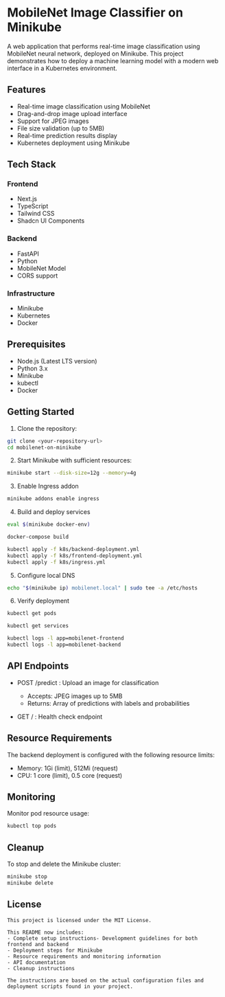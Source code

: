 # MobileNet Image Classifier on Minikube

A web application that performs real-time image classification using MobileNet neural network, deployed on Minikube. This project demonstrates how to deploy a machine learning model with a modern web interface in a Kubernetes environment.

## Features

- Real-time image classification using MobileNet
- Drag-and-drop image upload interface
- Support for JPEG images
- File size validation (up to 5MB)
- Real-time prediction results display
- Kubernetes deployment using Minikube

## Tech Stack

### Frontend
- Next.js
- TypeScript
- Tailwind CSS
- Shadcn UI Components

### Backend
- FastAPI
- Python
- MobileNet Model
- CORS support

### Infrastructure
- Minikube
- Kubernetes
- Docker

## Prerequisites

- Node.js (Latest LTS version)
- Python 3.x
- Minikube
- kubectl
- Docker

## Getting Started

1. Clone the repository:
```bash
git clone <your-repository-url>
cd mobilenet-on-minikube
```

2. Start Minikube with sufficient resources:
```bash
minikube start --disk-size=12g --memory=4g
```

3. Enable Ingress addon
```bash
minikube addons enable ingress
```

4. Build and deploy services
```bash
eval $(minikube docker-env)

docker-compose build

kubectl apply -f k8s/backend-deployment.yml
kubectl apply -f k8s/frontend-deployment.yml
kubectl apply -f k8s/ingress.yml
```

5. Configure local DNS
```bash
echo "$(minikube ip) mobilenet.local" | sudo tee -a /etc/hosts
```

6. Verify deployment

```bash
kubectl get pods

kubectl get services

kubectl logs -l app=mobilenet-frontend
kubectl logs -l app=mobilenet-backend
```

## API Endpoints
- POST /predict : Upload an image for classification
  - Accepts: JPEG images up to 5MB
  - Returns: Array of predictions with labels and probabilities

- GET / : Health check endpoint


## Resource Requirements
The backend deployment is configured with the following resource limits:

- Memory: 1Gi (limit), 512Mi (request)
- CPU: 1 core (limit), 0.5 core (request)

## Monitoring
Monitor pod resource usage:

```bash
kubectl top pods
```

## Cleanup
To stop and delete the Minikube cluster:

```bash
minikube stop
minikube delete
```

## License
```
This project is licensed under the MIT License.

This README now includes:
- Complete setup instructions- Development guidelines for both frontend and backend
- Deployment steps for Minikube
- Resource requirements and monitoring information
- API documentation
- Cleanup instructions

The instructions are based on the actual configuration files and deployment scripts found in your project.
```
